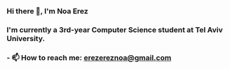 ### Hi there 👋, I'm Noa Erez

### I'm currently a 3rd-year Computer Science student at Tel Aviv University.

### - 📫 How to reach me: erezereznoa@gmail.com

<!--
**noae1/noae1** is a ✨ _special_ ✨ repository because its `README.md` (this file) appears on your GitHub profile.

Here are some ideas to get you started:

- 🔭 I’m currently working on ...
- 🌱 I’m currently learning ...
- 👯 I’m looking to collaborate on ...
- 🤔 I’m looking for help with ...
- 💬 Ask me about ...
- 📫 How to reach me: erezereznoa@gmail.com
- 😄 Pronouns: ...
- ⚡ Fun fact: ...
-->
